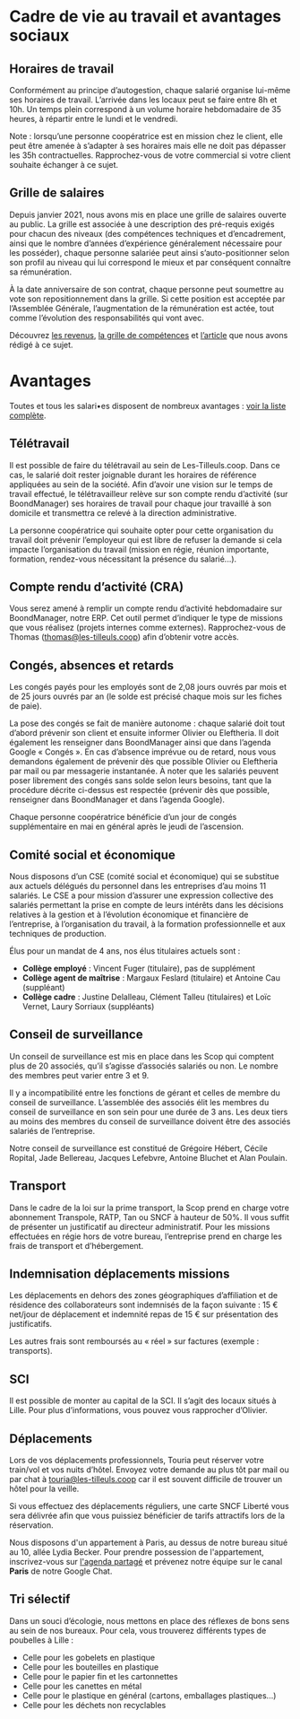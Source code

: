 # Cadre de vie au travail et avantages sociaux

## Horaires de travail

Conformément au principe d’autogestion, chaque salarié organise lui-même ses horaires de travail. L’arrivée dans les locaux peut se faire entre 8h et 10h. Un temps plein correspond à un volume horaire hebdomadaire de 35 heures, à répartir entre le lundi et le vendredi.

Note : lorsqu’une personne coopératrice est en mission chez le client, elle peut être amenée à s’adapter à ses horaires mais elle ne doit pas dépasser les 35h contractuelles. Rapprochez-vous de votre commercial si votre client souhaite échanger à ce sujet.

## Grille de salaires

Depuis janvier 2021, nous avons mis en place une grille de salaires ouverte au public. La grille est associée à une description des pré-requis exigés pour chacun des niveaux (des compétences techniques et d’encadrement, ainsi que le nombre d’années d’expérience généralement nécessaire pour les posséder), chaque personne salariée peut ainsi s’auto-positionner selon son profil au niveau qui lui correspond le mieux et par conséquent connaître sa rémunération.

À la date anniversaire de son contrat, chaque personne peut soumettre au vote son repositionnement dans la grille. Si cette position est acceptée par l’Assemblée Générale, l’augmentation de la rémunération est actée, tout comme l’évolution des responsabilités qui vont avec.

Découvrez [les revenus](../revenues/README.md), [la grille de compétences](../titles/README.md) et [l’article](https://les-tilleuls.coop/fr/blog/grille-salariale-a-vote) que nous avons rédigé à ce sujet.

# Avantages

Toutes et tous les salari•es disposent de nombreux avantages : [voir la liste complète](../revenues/README.md).

## Télétravail

Il est possible de faire du télétravail au sein de Les-Tilleuls.coop. Dans ce cas, le salarié doit rester joignable durant les horaires de référence appliquées au sein de la société. Afin d’avoir une vision sur le temps de travail effectué, le télétravailleur relève sur son compte rendu d’activité (sur BoondManager) ses horaires de travail pour chaque jour travaillé à son domicile et transmettra ce relevé à la direction administrative.

La personne coopératrice qui souhaite opter pour cette organisation du travail doit prévenir l’employeur qui est libre de refuser la demande si cela impacte l’organisation du travail (mission en régie, réunion importante, formation, rendez-vous nécessitant la présence du salarié...).

## Compte rendu d’activité (CRA)

Vous serez amené à remplir un compte rendu d’activité hebdomadaire sur BoondManager, notre ERP. Cet outil permet d’indiquer le type de missions que vous réalisez (projets internes comme externes). Rapprochez-vous de Thomas (thomas@les-tilleuls.coop) afin d’obtenir votre accès.

## Congés, absences et retards

Les congés payés pour les employés sont de 2,08 jours ouvrés par mois et de 25 jours ouvrés par an (le solde est précisé chaque mois sur les
fiches de paie).

La pose des congés se fait de manière autonome : chaque salarié doit tout d’abord prévenir son client et ensuite informer Olivier ou Eleftheria. Il doit également les renseigner dans BoondManager ainsi que dans l’agenda Google « Congés ».
En cas d’absence imprévue ou de retard, nous vous demandons également de prévenir dès que possible Olivier ou Eleftheria par mail ou par
messagerie instantanée.
À noter que les salariés peuvent poser librement des congés sans solde selon leurs besoins, tant que la procédure décrite ci-dessus est respectée (prévenir dès que possible, renseigner dans BoondManager et dans l’agenda Google).

Chaque personne coopératrice bénéficie d’un jour de congés supplémentaire en mai en général après le jeudi de l’ascension.

## Comité social et économique

Nous disposons d’un CSE (comité social et économique) qui se substitue aux actuels délégués du personnel dans les entreprises d’au moins 11 salariés. Le CSE a pour mission d’assurer une expression collective des salariés permettant la prise en compte de leurs intérêts dans les décisions relatives à la gestion et à l’évolution économique et financière de l’entreprise, à l’organisation du travail, à la formation professionnelle et aux techniques de production.

Élus pour un mandat de 4 ans, nos élus titulaires actuels sont :

- **Collège employé** : Vincent Fuger (titulaire), pas de supplément
- **Collège agent de maîtrise** : Margaux Feslard (titulaire) et Antoine Cau (suppléant)
- **Collège cadre** : Justine Delalleau, Clément Talleu (titulaires) et Loïc Vernet, Laury Sorriaux (suppléants)

## Conseil de surveillance

Un conseil de surveillance est mis en place dans les Scop qui comptent plus de 20 associés, qu’il s’agisse d’associés salariés ou non. Le nombre des membres peut varier entre 3 et 9.

Il y a incompatibilité entre les fonctions de gérant et celles de membre du conseil de surveillance. L’assemblée des associés élit les membres du conseil de surveillance en son sein pour une durée de 3 ans. Les deux tiers au moins des membres du conseil de surveillance doivent être des associés salariés de l’entreprise.

Notre conseil de surveillance est constitué de Grégoire Hébert, Cécile Ropital, Jade Bellereau, Jacques Lefebvre, Antoine Bluchet et Alan Poulain.

## Transport

Dans le cadre de la loi sur la prime transport, la Scop prend en charge votre abonnement Transpole, RATP, Tan ou SNCF à hauteur de 50%. Il vous suffit de présenter un justificatif au directeur administratif. Pour les missions effectuées en régie hors de votre bureau, l’entreprise prend en charge les frais de transport et d’hébergement.

## Indemnisation déplacements missions

Les déplacements en dehors des zones géographiques d’affiliation et de résidence des collaborateurs sont indemnisés de la façon suivante :
15 € net/jour de déplacement et indemnité repas de 15 € sur présentation des justificatifs.

Les autres frais sont remboursés au « réel » sur factures (exemple : transports).


## SCI

Il est possible de monter au capital de la SCI. Il s’agit des locaux situés à Lille. Pour plus d’informations, vous pouvez vous rapprocher d’Olivier.

## Déplacements

Lors de vos déplacements professionnels, Touria peut réserver votre train/vol et vos nuits d’hôtel. Envoyez votre demande au plus tôt par mail ou par chat à touria@les-tilleuls.coop car il est souvent difficile de trouver un hôtel pour la veille.

Si vous effectuez des déplacements réguliers, une carte SNCF Liberté vous sera délivrée afin que vous puissiez bénéficier de tarifs attractifs lors de la réservation.

Nous disposons d'un appartement à Paris, au dessus de notre bureau situé au 10, allée Lydia Becker. Pour prendre possession de l'appartement, inscrivez-vous sur [l'agenda partagé](https://calendar.google.com/calendar/u/0?cid=Y19lOWZmYmM3MjYzZWQ0NjlhYTY2NmJlZTY4MDM4NmJkMmJlNzQxNTVmNjdkZGI1MDQzODk1ZGU5NjlmZTcxMjZkQGdyb3VwLmNhbGVuZGFyLmdvb2dsZS5jb20) et prévenez notre équipe sur le canal **Paris** de notre Google Chat.

## Tri sélectif

Dans un souci d’écologie, nous mettons en place des réflexes de bons sens au sein de nos bureaux. Pour cela, vous trouverez différents types de poubelles à Lille :

* Celle pour les gobelets en plastique
* Celle pour les bouteilles en plastique
* Celle pour le papier fin et les cartonnettes
* Celle pour les canettes en métal
* Celle pour le plastique en général (cartons, emballages plastiques...)
* Celle pour les déchets non recyclables
